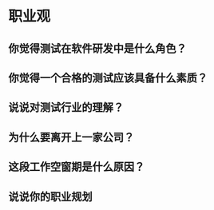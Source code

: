 
# 职业观

## 你觉得测试在软件研发中是什么角色？


## 你觉得一个合格的测试应该具备什么素质？


## 说说对测试行业的理解？


## 为什么要离开上一家公司？


## 这段工作空窗期是什么原因？


## 说说你的职业规划

